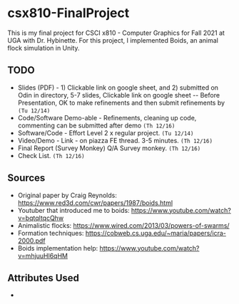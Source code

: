 # csx810-FinalProject

This is my final project for CSCI x810 - Computer Graphics for Fall 2021 at UGA with Dr. Hybinette. For this project, I implemented Boids, an animal flock simulation in Unity.  

## TODO
* Slides (PDF) - 1) Clickable link on google sheet, and 2) submitted on Odin in directory, 5-7 slides, Clickable link on google sheet -- Before Presentation, OK to make refinements and then submit refinements by `(Tu 12/14)`
* Code/Software Demo-able - Refinements, cleaning up code, commenting can be submitted after demo `(Th 12/16)`
* Software/Code - Effort Level 2 x regular project. `(Tu 12/14)`
* Video/Demo - Link - on piazza FE thread. 3-5 minutes. `(Th 12/16)`
* Final Report (Survey Monkey)		Q/A Survey monkey. `(Th 12/16)`
* Check List. `(Th 12/16)`


## Sources
* Original paper by Craig Reynolds: https://www.red3d.com/cwr/papers/1987/boids.html
* Youtuber that introduced me to boids: https://www.youtube.com/watch?v=bqtqltqcQhw
* Animalistic flocks: https://www.wired.com/2013/03/powers-of-swarms/
* Formation techniques: https://cobweb.cs.uga.edu/~maria/papers/icra-2000.pdf
* Boids implementation help: https://www.youtube.com/watch?v=mhjuuHl6qHM

## Attributes Used
* 